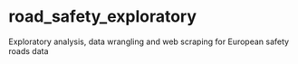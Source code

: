 # road_safety_exploratory
Exploratory analysis, data wrangling and web scraping for European safety roads data
